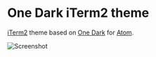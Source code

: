 # One Dark iTerm2 theme

[iTerm2](http://www.iterm2.com/) theme based on [One Dark](https://github.com/atom/one-dark-syntax) for [Atom](https://atom.io/).

![Screenshot](https://raw.githubusercontent.com/anunez/one-dark-iterm/screenshots/screenshots/01.png)
